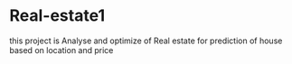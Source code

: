 # Real-estate1
this project is Analyse and optimize of Real estate for prediction of house based on location and price
